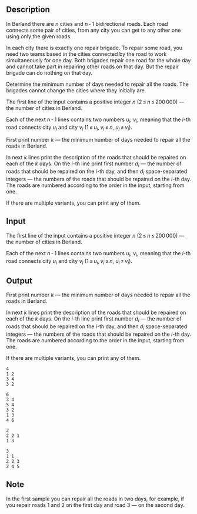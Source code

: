 ## Description

<div><p>In Berland there are <span class="tex-span"><i>n</i></span> cities and <span class="tex-span"><i>n</i> - 1</span> bidirectional roads. Each road connects some pair of cities, from any city you can get to any other one using only the given roads.</p><p>In each city there is exactly one repair brigade. To repair some road, you need two teams based in the cities connected by the road to work simultaneously for one day. Both brigades repair one road for the whole day and cannot take part in repairing other roads on that day. But the repair brigade can do nothing on that day.</p><p>Determine the minimum number of days needed to repair all the roads. The brigades cannot change the cities where they initially are.</p></div><div class="input-specification"><p>The first line of the input contains a positive integer <span class="tex-span"><i>n</i></span> (<span class="tex-span">2 ≤ <i>n</i> ≤ 200 000</span>)&nbsp;— the number of cities in Berland.</p><p>Each of the next <span class="tex-span"><i>n</i> - 1</span> lines contains two numbers <span class="tex-span"><i>u</i><sub class="lower-index"><i>i</i></sub></span>, <span class="tex-span"><i>v</i><sub class="lower-index"><i>i</i></sub></span>, meaning that the <span class="tex-span"><i>i</i></span>-th road connects city <span class="tex-span"><i>u</i><sub class="lower-index"><i>i</i></sub></span> and city <span class="tex-span"><i>v</i><sub class="lower-index"><i>i</i></sub></span> (<span class="tex-span">1 ≤ <i>u</i><sub class="lower-index"><i>i</i></sub>, <i>v</i><sub class="lower-index"><i>i</i></sub> ≤ <i>n</i></span>, <span class="tex-span"><i>u</i><sub class="lower-index"><i>i</i></sub> ≠ <i>v</i><sub class="lower-index"><i>i</i></sub></span>).</p></div><div class="output-specification"><p>First print number <span class="tex-span"><i>k</i></span>&nbsp;— the minimum number of days needed to repair all the roads in Berland.</p><p>In next <span class="tex-span"><i>k</i></span> lines print the description of the roads that should be repaired on each of the <span class="tex-span"><i>k</i></span> days. On the <span class="tex-span"><i>i</i></span>-th line print first number <span class="tex-span"><i>d</i><sub class="lower-index"><i>i</i></sub></span> — the number of roads that should be repaired on the <span class="tex-span"><i>i</i></span>-th day, and then <span class="tex-span"><i>d</i><sub class="lower-index"><i>i</i></sub></span> space-separated integers — the numbers of the roads that should be repaired on the <span class="tex-span"><i>i</i></span>-th day. The roads are numbered according to the order in the input, starting from one.</p><p>If there are multiple variants, you can print any of them.</p></div>

## Input

<p>The first line of the input contains a positive integer <span class="tex-span"><i>n</i></span> (<span class="tex-span">2 ≤ <i>n</i> ≤ 200 000</span>)&nbsp;— the number of cities in Berland.</p><p>Each of the next <span class="tex-span"><i>n</i> - 1</span> lines contains two numbers <span class="tex-span"><i>u</i><sub class="lower-index"><i>i</i></sub></span>, <span class="tex-span"><i>v</i><sub class="lower-index"><i>i</i></sub></span>, meaning that the <span class="tex-span"><i>i</i></span>-th road connects city <span class="tex-span"><i>u</i><sub class="lower-index"><i>i</i></sub></span> and city <span class="tex-span"><i>v</i><sub class="lower-index"><i>i</i></sub></span> (<span class="tex-span">1 ≤ <i>u</i><sub class="lower-index"><i>i</i></sub>, <i>v</i><sub class="lower-index"><i>i</i></sub> ≤ <i>n</i></span>, <span class="tex-span"><i>u</i><sub class="lower-index"><i>i</i></sub> ≠ <i>v</i><sub class="lower-index"><i>i</i></sub></span>).</p>

## Output

<p>First print number <span class="tex-span"><i>k</i></span>&nbsp;— the minimum number of days needed to repair all the roads in Berland.</p><p>In next <span class="tex-span"><i>k</i></span> lines print the description of the roads that should be repaired on each of the <span class="tex-span"><i>k</i></span> days. On the <span class="tex-span"><i>i</i></span>-th line print first number <span class="tex-span"><i>d</i><sub class="lower-index"><i>i</i></sub></span> — the number of roads that should be repaired on the <span class="tex-span"><i>i</i></span>-th day, and then <span class="tex-span"><i>d</i><sub class="lower-index"><i>i</i></sub></span> space-separated integers — the numbers of the roads that should be repaired on the <span class="tex-span"><i>i</i></span>-th day. The roads are numbered according to the order in the input, starting from one.</p><p>If there are multiple variants, you can print any of them.</p>





```input1
4
1 2
3 4
3 2

```




```input2
6
3 4
5 4
3 2
1 3
4 6

```




```output1
2
2 2 1
1 3

```




```output2
3
1 1 
2 2 3 
2 4 5 

```



## Note

<p>In the first sample you can repair all the roads in two days, for example, if you repair roads <span class="tex-span">1</span> and <span class="tex-span">2</span> on the first day and road <span class="tex-span">3</span> — on the second day.</p>
